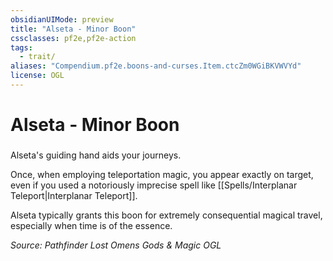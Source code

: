 ```yaml
---
obsidianUIMode: preview
title: "Alseta - Minor Boon"
cssclasses: pf2e,pf2e-action
tags:
  - trait/
aliases: "Compendium.pf2e.boons-and-curses.Item.ctcZm0WGiBKVWVYd"
license: OGL
---
```

# Alseta - Minor Boon

### 






Alseta's guiding hand aids your journeys.

Once, when employing teleportation magic, you appear exactly on target, even if you used a notoriously imprecise spell like [[Spells/Interplanar Teleport|Interplanar Teleport]].

Alseta typically grants this boon for extremely consequential magical travel, especially when time is of the essence.

*Source: Pathfinder Lost Omens Gods & Magic*
*OGL*